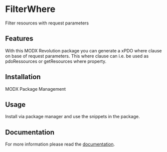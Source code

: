 # FilterWhere

Filter resources with request parameters

## Features

With this MODX Revolution package you can generate a xPDO where clause on base
of request parameters. This where clause can i.e. be used as pdoRessources or
getResources where property.

## Installation

MODX Package Management

## Usage

Install via package manager and use the snippets in the package.

## Documentation

For more information please read the [documentation](https://jako.github.io/FilterWhere/).
